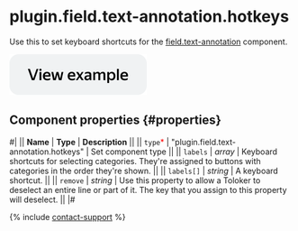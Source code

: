 # plugin.field.text-annotation.hotkeys

Use this to set keyboard shortcuts for the [field.text-annotation](field.text-annotation.md) component.

[![View example in the sandbox](../_images/buttons/view-example.svg)](https://ya.cc/t/qBDHxAiu3twgqE)

## Component properties {#properties}

#|
|| **Name** | **Type** | **Description** ||
|| `type`<span style="color: red">\*</span> | "plugin.field.text-annotation.hotkeys" | Set component type ||
|| `labels` | _array_ | Keyboard shortcuts for selecting categories. They're assigned to buttons with categories in the order they're shown. ||
|| `labels[]` | _string_ | A keyboard shortcut. ||
|| `remove` | _string_ | Use this property to allow a Toloker to deselect an entire line or part of it. The key that you assign to this property will deselect. ||
|#

{% include [contact-support](../_includes/contact-support.md) %}
